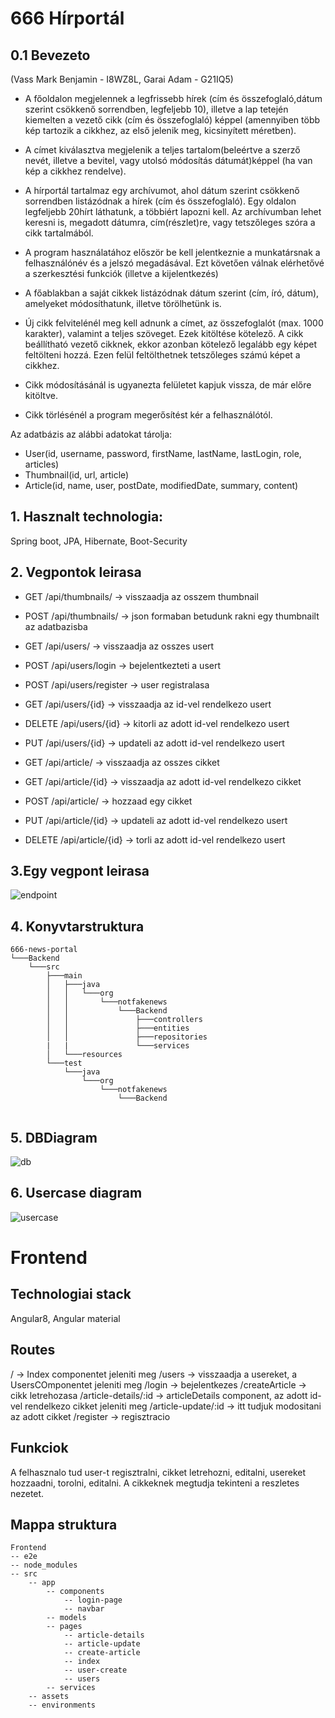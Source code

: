 # 666 Hírportál
## 0.1 Bevezeto
(Vass Mark Benjamin - I8WZ8L, Garai Adam - G21IQ5)
- A  főoldalon  megjelennek  a  legfrissebb  hírek  (cím és  összefoglaló,dátum szerint csökkenő sorrendben, legfeljebb 10), illetve a lap tetején kiemelten a vezető cikk (cím és összefoglaló) képpel (amennyiben több kép tartozik a cikkhez, az első jelenik meg, kicsinyített méretben).

- A címet kiválasztva megjelenik  a  teljes  tartalom(beleértve a szerző nevét, illetve a bevitel, vagy utolsó módosítás dátumát)képpel (ha van kép a cikkhez rendelve).

- A  hírportál  tartalmaz  egy  archívumot,  ahol  dátum  szerint  csökkenő sorrendben listázódnak a hírek (cím és összefoglaló). Egy  oldalon  legfeljebb 20hírt láthatunk, a többiért lapozni kell. Az archívumban lehet keresni is, megadott dátumra, cím(részlet)re, vagy tetszőleges szóra a cikk tartalmából.

- A  program  használatához  először  be  kell  jelentkeznie  a  munkatársnak  a felhasználónév és a jelszó megadásával. Ezt követően válnak elérhetővé a szerkesztési funkciók (illetve a kijelentkezés)

- A főablakban a saját cikkek listázódnak dátum szerint (cím, író, dátum), amelyeket módosíthatunk, illetve törölhetünk is.

- Új cikk felvitelénél meg kell adnunk a címet, az összefoglalót (max.  1000 karakter),  valamint  a  teljes  szöveget.  Ezek  kitöltése  kötelező.  A  cikk beállítható vezető  cikknek,  ekkor  azonban  kötelező  legalább  egy  képet feltölteni hozzá. Ezen felül feltölthetnek tetszőleges számú képet a cikkhez.

- Cikk módosításánál is ugyanezta felületet kapjuk vissza, de már előre kitöltve.

- Cikk törlésénél a program megerősítést kér a felhasználótól.

Az adatbázis az alábbi adatokat tárolja: 
- User(id, username, password, firstName, lastName, lastLogin, role, articles)
- Thumbnail(id, url, article)
- Article(id, name, user, postDate, modifiedDate, summary, content)

## 1. Hasznalt technologia:
Spring boot, JPA, Hibernate, Boot-Security

## 2. Vegpontok leirasa
- GET /api/thumbnails/ -> visszaadja az osszem thumbnail
- POST /api/thumbnails/ -> json formaban betudunk rakni egy thumbnailt az adatbazisba

- GET /api/users/ -> visszaadja az osszes usert
- POST /api/users/login -> bejelentkezteti a usert
- POST /api/users/register -> user registralasa
- GET /api/users/{id} -> visszaadja az id-vel rendelkezo usert
- DELETE /api/users/{id} -> kitorli az adott id-vel rendelkezo usert
- PUT /api/users/{id} -> updateli az adott id-vel rendelkezo usert

- GET /api/article/ -> visszaadja az osszes cikket
- GET /api/article/{id} -> visszaadja az adott id-vel rendelkezo cikket
- POST /api/article/ -> hozzaad egy cikket
- PUT /api/article/{id} -> updateli az adott id-vel rendelkezo usert
- DELETE /api/article/{id} -> torli az adott id-vel rendelkezo usert

## 3.Egy vegpont leirasa
![endpoint](https://scontent-vie1-1.xx.fbcdn.net/v/t1.15752-9/73523635_2664454326927204_2294173183638503424_n.jpg?_nc_cat=108&_nc_oc=AQkNAtrItGP6ZAEuT9MVEm3XX0DUivgeC84avnu0CoJfXI9LZzYNdAFwZDTIHv_VWZghXSx2qSTExdAlPSUIp7Dz&_nc_ht=scontent-vie1-1.xx&oh=81e2818ef7ab9a9d356509b042b98e63&oe=5E629FAE)

## 4. Konyvtarstruktura
```
666-news-portal
└───Backend
    └───src
        ├───main
        │   ├───java
        │   │   └───org
        │   │       └───notfakenews
        │   │           └───Backend
        │   │               ├───controllers
        │   │               ├───entities
        │   │               ├───repositories
        |   |               └───services
        │   └───resources
        └───test
            └───java
                └───org
                    └───notfakenews
                        └───Backend
  
```
## 5. DBDiagram
![db](https://scontent-vie1-1.xx.fbcdn.net/v/t1.15752-9/74607741_955582444801013_7555021896580857856_n.png?_nc_cat=110&_nc_oc=AQljkGkEhgLRRT2efPYLJPb6DHQGGo2GEkE4lK8TmvBIIApU-d3Cay8MiPUTAIqllcvWHOGZWNz70iUFpFhIRZGF&_nc_ht=scontent-vie1-1.xx&oh=873af3ac9f637b93f61f42f88ba6b662&oe=5E18CD7E)

## 6. Usercase diagram
![usercase](https://scontent-vie1-1.xx.fbcdn.net/v/t1.15752-9/74325794_954705488239525_4852537308961832960_n.png?_nc_cat=107&_nc_oc=AQlyZQ59KJ8bDkL4x9YFy8dnoBVv8zjVcONLY-QAFjI8rAv4gI2c_E2e9JS_ud7qFNoKs_HA2F60jRxI28X4OzM6&_nc_ht=scontent-vie1-1.xx&oh=dfbc72d6379956441bef53a5edd66d0f&oe=5E569A33)

# Frontend
## Technologiai stack
Angular8, Angular material
## Routes
/ -> Index componentet jeleniti meg
/users -> visszaadja a usereket, a UsersCOmponentet jeleniti meg
/login -> bejelentkezes
/createArticle -> cikk letrehozasa
/article-details/:id -> articleDetails component, az adott id-vel rendelkezo cikket jeleniti meg
/article-update/:id -> itt tudjuk modositani az adott cikket
/register -> regisztracio

## Funkciok
A felhasznalo tud user-t regisztralni, cikket letrehozni, editalni, usereket hozzaadni, torolni, editalni. A cikkeknek megtudja tekinteni a reszletes nezetet.

## Mappa struktura
```
Frontend
-- e2e
-- node_modules
-- src
    -- app
        -- components
            -- login-page
            -- navbar
        -- models
        -- pages
            -- article-details
            -- article-update
            -- create-article
            -- index
            -- user-create
            -- users
        -- services
    -- assets
    -- environments
```

